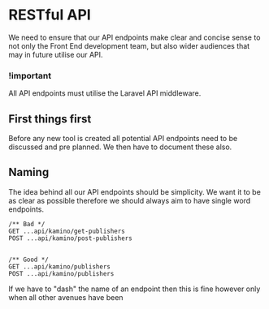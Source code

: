 # RESTful API

We need to ensure that our API endpoints make clear and concise sense to not only the Front End development team, but also wider audiences that may in future utilise our API.

### !important
All API endpoints must utilise the Laravel API middleware.

## First things first

Before any new tool is created all potential API endpoints need to be discussed and pre planned. We then have to document these also.

## Naming
The idea behind all our API endpoints should be simplicity. We want it to be as clear as possible therefore we should always aim to have single word endpoints.

```
/** Bad */
GET ...api/kamino/get-publishers
POST ...api/kamino/post-publishers


/** Good */
GET ...api/kamino/publishers
POST ...api/kamino/publishers
````

If we have to "dash" the name of an endpoint then this is fine however only when all other avenues have been 